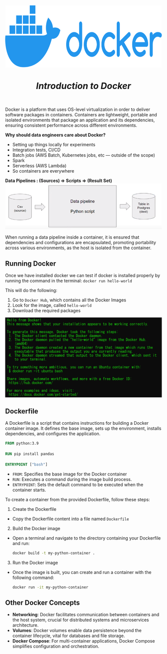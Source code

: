 <br />
<div align="center">
  <a href="#">
    <img src="./assets/docker.svg" height="200" alt="Docker Logo">
  </a>

<h1 align = "center">
<b><i>Introduction to Docker</i></b>
</h1>

  <p align="center">
  </p>
</div>
<br />

Docker is a platform that uses OS-level virtualization in order to deliver software packages
in containers.
Containers are lightweight, portable and isolated environments that package an application
and its dependencies, ensuring consistent performance across different environments.

**Why should data engineers care about Docker?**

- Setting up things locally for experiments
- Integration tests, CI/CD
- Batch jobs (AWS Batch, Kubernetes jobs, etc — outside of the scope)
- Spark
- Serverless (AWS Lambda)
- So containers are everywhere

**Data Pipelines : (Sources) => Scripts => (Result Set)**
![Data Pipeline](assets/data_pipelines.png)

When running a data pipeline inside a container, it is ensured that dependencies
and configurations are encapsulated, promoting portability across various
environments, as the host is isolated from the container.

## Running Docker

Once we have installed docker we can test if docker is installed properly by running the command in the
terminal: `docker run hello-world`

This will do the following:

1. Go to `Docker Hub`, which contains all the Docker Images
2. Look for the image, called `hello-world`
3. Download the required packages

![Docker Run Hello World Output](assets/docker_run_hello_world.png)

## Dockerfile

A Dockerfile is a script that contains instructions for building a Docker container image.
It defines the base image, sets up the environment, installs dependencies, and configures
the application.

```dockerfile
FROM python:3.9

RUN pip install pandas

ENTRYPOINT ["bash"]
```

* `FROM`: Specifies the base image for the Docker container
* `RUN`: Executes a command during the image build process.
* `ENTRYPOINT`: Sets the default command to be executed when the container starts.

To create a container from the provided Dockerfile, follow these steps:

1. Create the Dockerfile

* Copy the Dockerfile content into a file named `Dockerfile`

2. Build the Docker image

* Open a terminal and navigate to the directory containing your Dockerfile and run:
  ```bash
  docker build -t my-python-container .
  ```

3. Run the Docker image

* Once the image is built, you can create and run a container with the following command:
  ```bash
  docker run -it my-python-container
  ```

## Other Docker Concepts

- **Networking**: Docker facilitates communication between containers and the host system, crucial for distributed
  systems and microservices architecture.
- **Volumes**: Docker volumes enable data persistence beyond the container lifecycle, vital for databases and file
  storage.
- **Docker Compose**: For multi-container applications, Docker Compose simplifies configuration and orchestration.

